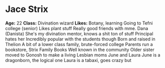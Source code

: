 # Jace Strix

**Age:** 22
**Class:** Divination wizard
**Likes:** Botany, learning
Going to Tefni college (senior)
Likes plant stuff
Really good friends with mme. Dana (Danista)
She's my divination mentor, knows a shit ton of stuff
Principal hates her
Incredibly popular with the students though
Born and raised in Thelion
A bit of a lower class family, brute-forced college
Parents run a bookstore, Strix Family Books
Well known in the community
Older sister moved to Gonosh to make a living
Lesbian moms
June and Laura
June is a dragonborn, the logical one
Laura is a tabaxi, goes crazy but